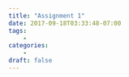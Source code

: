 ```yaml
---
title: "Assignment 1"
date: 2017-09-18T03:33:48-07:00
tags:
    -
categories:
    -
draft: false
---
```


